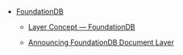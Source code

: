 - [FoundationDB](https://www.foundationdb.org/)

  - [Layer Concept — FoundationDB](https://apple.github.io/foundationdb/layer-concept.html)

  - [Announcing FoundationDB Document Layer](https://www.foundationdb.org/blog/announcing-document-layer/)
